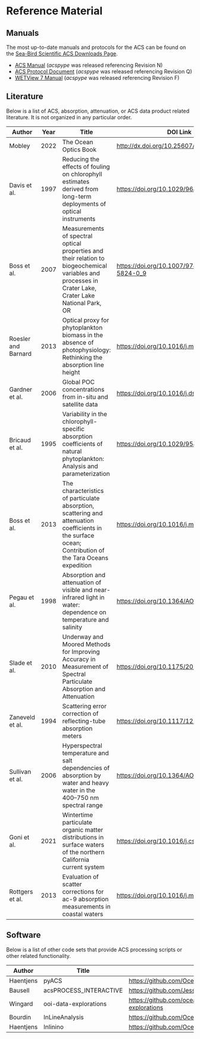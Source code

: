 # Reference Material


## Manuals
The most up-to-date manuals and protocols for the ACS can be found on the [Sea-Bird Scientific ACS Downloads Page](https://www.seabird.com/ac-s-spectral-absorption-and-attenuation-sensor/product-downloads?id=60762467715).
- [ACS Manual](https://www.seabird.com/asset-get.download.jsa?id=69833852764) (*acspype* was released referencing Revision N)
- [ACS Protocol Document](https://www.seabird.com/asset-get.download.jsa?id=69833849025) (*acspype* was released referencing Revision Q)
- [WETView 7 Manual](https://www.seabird.com/asset-get.download.jsa?id=69833854925) (*acspype* was released referencing Revision F)


## Literature
Below is a list of ACS, absorption, attenuation, or ACS data product related literature. It is not organized in any particular order.

| Author              | Year | Title                                                                                                                                                   | DOI Link                                    | 
|---------------------|------|---------------------------------------------------------------------------------------------------------------------------------------------------------|---------------------------------------------|
| Mobley              | 2022 | The Ocean Optics Book                                                                                                                                   | http://dx.doi.org/10.25607/OBP-1710         |
| Davis et al.        | 1997 | Reducing the effects of fouling on chlorophyll estimates derived from long-term deployments of optical instruments                                      | https://doi.org/10.1029/96JC02430           |
| Boss et al.         | 2007 | Measurements of spectral optical properties and their relation to biogeochemical variables and processes in Crater Lake, Crater Lake National Park, OR  | https://doi.org/10.1007/978-1-4020-5824-0_9 |
| Roesler and Barnard | 2013 | Optical proxy for phytoplankton biomass in the absence of photophysiology: Rethinking the absorption line height                                        | https://doi.org/10.1016/j.mio.2013.12.003   | 
| Gardner et al.      | 2006 | Global POC concentrations from in-situ and satellite data                                                                                               | https://doi.org/10.1016/j.dsr2.2006.01.029  |
| Bricaud et al.      | 1995 | Variability in the chlorophyll-specific absorption coefficients of natural phytoplankton: Analysis and parameterization                                 | https://doi.org/10.1029/95JC00463           |
| Boss et al.         | 2013 | The characteristics of particulate absorption, scattering and attenuation coefficients in the surface ocean; Contribution of the Tara Oceans expedition | https://doi.org/10.1016/j.mio.2013.11.002   |
| Pegau et al.        | 1998 | Absorption and attenuation of visible and near-infrared light in water: dependence on temperature and salinity                                          | https://doi.org/10.1364/AO.36.006035        |
| Slade et al.        | 2010 | Underway and Moored Methods for Improving Accuracy in Measurement of Spectral Particulate Absorption and Attenuation                                    | https://doi.org/10.1175/2010JTECHO755.1     |
| Zaneveld et al.     | 1994 | Scattering error correction of reflecting-tube absorption meters                                                                                        | https://doi.org/10.1117/12.190095           |
| Sullivan et al.     | 2006 | Hyperspectral temperature and salt dependencies of absorption by water and heavy water in the 400–750 nm spectral range                                 | https://doi.org/10.1364/AO.45.005294        | 
| Goni et al.         | 2021 | Wintertime particulate organic matter distributions in surface waters of the northern California current system                                         | https://doi.org/10.1016/j.csr.2020.104312   | 
| Rottgers et al.     | 2013 | Evaluation of scatter corrections for ac-9 absorption measurements in coastal waters                                                                    | https://doi.org/10.1016/j.mio.2013.11.001 | 

## Software
Below is a list of other code sets that provide ACS processing scripts or other related functionality. 

| Author    | Title                  | Link                                                        | 
|-----------|------------------------|-------------------------------------------------------------|
| Haentjens | pyACS                  | https://github.com/OceanOptics/pyACS                        |
| Bausell   | acsPROCESS_INTERACTIVE | https://github.com/JesseBausell/acsPROCESS_INTERACTIVE/     |
| Wingard   | ooi-data-explorations  | https://github.com/oceanobservatories/ooi-data-explorations |
| Bourdin   | InLineAnalysis         | https://github.com/OceanOptics/InLineAnalysis               | 
| Haentjens | Inlinino               | https://github.com/OceanOptics/Inlinino                     |
